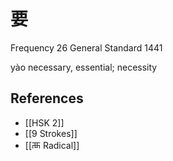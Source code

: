 # 要
Frequency 26
General Standard 1441

yào
necessary, essential; necessity

## References
- [[HSK 2]]
- [[9 Strokes]]
- [[襾 Radical]]